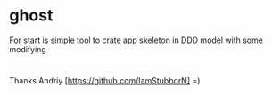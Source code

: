 # ghost

For start is simple tool to crate app skeleton in DDD model with some modifying

#
Thanks Andriy [https://github.com/IamStubborN] =)
